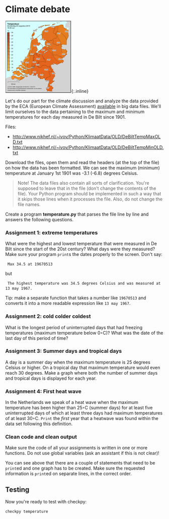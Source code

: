 # Climate debate

![](KaartNederlandKlein.png){:.inline}

Let's do our part for the climate discussion and analyze the data provided by the ECA (European Climate Assessment) [available](http://eca.knmi.nl/dailydata/predefinedseries.php) in big data files. We'll limit ourselves to the data pertaining to the maximum and minimum temperatures for each day measured in De Bilt since 1901.

Files: 

- <http://www.nikhef.nl/~ivov/Python/KlimaatData/OLD/DeBiltTempMaxOLD.txt>
- <http://www.nikhef.nl/~ivov/Python/KlimaatData/OLD/DeBiltTempMinOLD.txt>

Download the files, open them and read the headers (at the top of the file) on how the data has been formatted. We can see the maximum (minimum) temperature at January 1st 1901 was -3.1 (-6.8) degrees Celsius.

> Note! The data files also contain all sorts of clarification. You're supposed to leave that in the file (don't change the contents of the file). Your Python program should be implemented in such a way that it skips those lines when it processes the file. Also, do not change the file names. 

Create a program **temperature.py** that parses the file line by line and answers the following questions.

### Assignment 1: extreme temperatures

What were the highest and lowest temperature that were measured in De Bilt since the start of the 20st century? What days were they measured? Make sure your program `print`s the dates properly to the screen. Don't say:

     Max 34.5 at 19670513

but      

     The highest temperature was 34.5 degrees Celsius and was measured at 13 may 1967.

Tip: make a separate function that takes a number like `19670513` and converts it into a more readable expression like `13 may 1967`.

### Assignment 2: cold colder coldest

What is the longest period of uninterrupted days that had freezing temperatures (maximum temperature below 0◦C)? What was the date of the last day of this period of time?

### Assignment 3: Summer days and tropical days

A day is a summer day when the maximum temperature is 25 degrees Celsius or higher. On a tropical day that maximum temperature would even reach 30 degrees. Make a graph where both the number of summer days and tropical days is displayed for each year.  

### Assignment 4: First heat wave

In the Netherlands we speak of a heat wave when the maximum temperature has been higher than 25◦C (summer days) for at least five uninterrupted days of which at least three days had maximum temperatures of at least 30◦C. `Print` the *first* year that a heatwave was found within the data set following this definition.

### Clean code and clean output

Make sure the code of all your assignments is written in one or more functions. Do not use global variables (ask an assistant if this is not clear)!

You can see above that there are a couple of statements that need to be `print`ed and one graph has to be created. Make sure the requested information is `print`ed on separate lines, in the correct order.

## Testing

Now you're ready to test with checkpy:

    checkpy temperature



